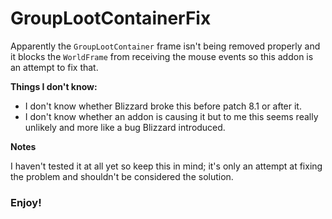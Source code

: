 # GroupLootContainerFix

Apparently the `GroupLootContainer` frame isn't being removed properly
and it blocks the `WorldFrame` from receiving the mouse events so this addon is an attempt to fix that.

**Things I don't know:**

* I don't know whether Blizzard broke this before patch 8.1 or after it.
* I don't know whether an addon is causing it but to me this seems really unlikely and more like a bug Blizzard introduced.

**Notes**

I haven't tested it at all yet so keep this in mind; it's only an attempt at fixing the problem and shouldn't be considered the solution.

### **Enjoy!**
